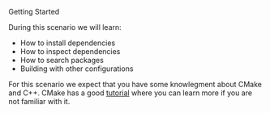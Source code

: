 Getting Started

During this scenario we will learn:

* How to install dependencies
* How to inspect dependencies
* How to search packages
* Building with other configurations

For this scenario we expect that you have some knowlegment about CMake and C++.
CMake has a good [tutorial](https://cmake.org/cmake-tutorial/) where you can learn more if you are not familiar with it.